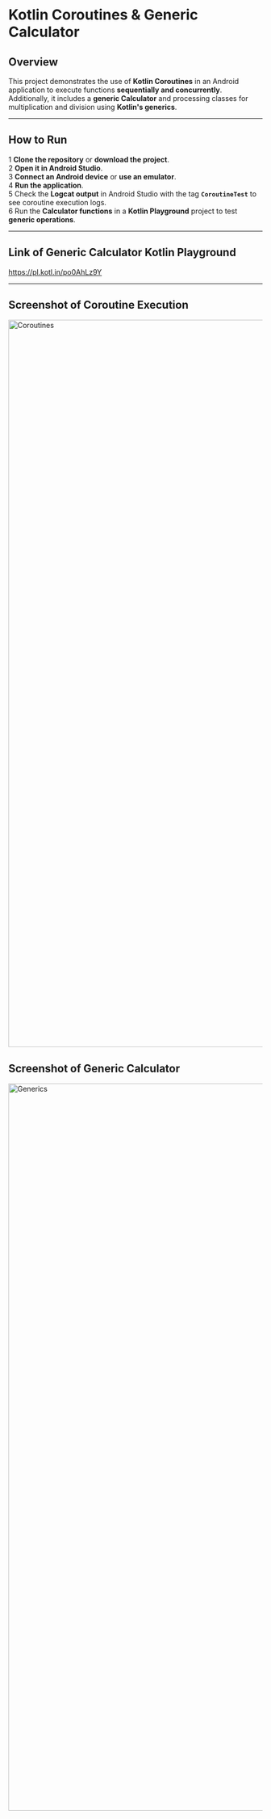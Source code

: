 # Kotlin Coroutines & Generic Calculator  

## Overview  
This project demonstrates the use of **Kotlin Coroutines** in an Android application to execute functions **sequentially and concurrently**. Additionally, it includes a **generic Calculator** and processing classes for multiplication and division using **Kotlin's generics**.  

---

## How to Run  

1 **Clone the repository** or **download the project**.  
2 **Open it in Android Studio**.  
3 **Connect an Android device** or **use an emulator**.  
4 **Run the application**.  
5 Check the **Logcat output** in Android Studio with the tag **`CoroutineTest`** to see coroutine execution logs.  
6 Run the **Calculator functions** in a **Kotlin Playground** project to test **generic operations**.  

---
## Link of Generic Calculator Kotlin Playground 
https://pl.kotl.in/po0AhLz9Y

---
## Screenshot of Coroutine Execution
<img width="1440" alt="Coroutines" src="https://github.com/user-attachments/assets/1938f2cc-c672-476b-88b9-d785d873cc75" />


## Screenshot of Generic Calculator
<img width="1440" alt="Generics" src="https://github.com/user-attachments/assets/0c8e4ffd-619b-4408-870f-880275e1a90e" />
